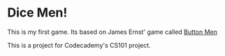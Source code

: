 # Dice Men!

This is my first game.  Its based on James Ernst' game called [Button Men](https://en.wikipedia.org/wiki/Button_Men)

This is a project for Codecademy's CS101 project.

